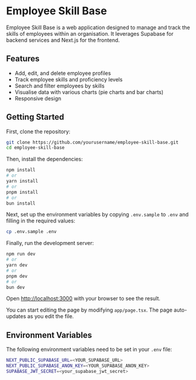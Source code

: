# Employee Skill Base

Employee Skill Base is a web application designed to manage and track the skills of employees within an organisation. It leverages Supabase for backend services and Next.js for the frontend.

## Features

- Add, edit, and delete employee profiles
- Track employee skills and proficiency levels
- Search and filter employees by skills
- Visualise data with various charts (pie charts and bar charts)
- Responsive design

## Getting Started

First, clone the repository:

```bash
git clone https://github.com/yourusername/employee-skill-base.git
cd employee-skill-base
```

Then, install the dependencies:

```bash
npm install
# or
yarn install
# or
pnpm install
# or
bun install
```

Next, set up the environment variables by copying `.env.sample` to `.env` and filling in the required values:

```bash
cp .env.sample .env
```

Finally, run the development server:

```bash
npm run dev
# or
yarn dev
# or
pnpm dev
# or
bun dev
```

Open [http://localhost:3000](http://localhost:3000) with your browser to see the result.

You can start editing the page by modifying `app/page.tsx`. The page auto-updates as you edit the file.

## Environment Variables

The following environment variables need to be set in your `.env` file:

```bash
NEXT_PUBLIC_SUPABASE_URL=<YOUR_SUPABASE_URL>
NEXT_PUBLIC_SUPABASE_ANON_KEY=<YOUR_SUPABASE_ANON_KEY>
SUPABASE_JWT_SECRET=<your_supabase_jwt_secret>
```
